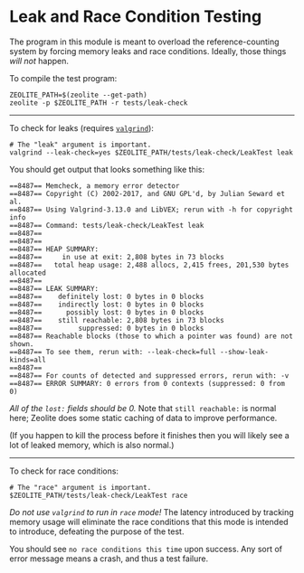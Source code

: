 # Leak and Race Condition Testing

The program in this module is meant to overload the reference-counting system
by forcing memory leaks and race conditions. Ideally, those things *will not*
happen.

To compile the test program:

```shell
ZEOLITE_PATH=$(zeolite --get-path)
zeolite -p $ZEOLITE_PATH -r tests/leak-check
```

---

To check for leaks (requires [`valgrind`](https://valgrind.org/)):

```shell
# The "leak" argument is important.
valgrind --leak-check=yes $ZEOLITE_PATH/tests/leak-check/LeakTest leak
```

You should get output that looks something like this:

```text
==8487== Memcheck, a memory error detector
==8487== Copyright (C) 2002-2017, and GNU GPL'd, by Julian Seward et al.
==8487== Using Valgrind-3.13.0 and LibVEX; rerun with -h for copyright info
==8487== Command: tests/leak-check/LeakTest leak
==8487==
==8487==
==8487== HEAP SUMMARY:
==8487==     in use at exit: 2,808 bytes in 73 blocks
==8487==   total heap usage: 2,488 allocs, 2,415 frees, 201,530 bytes allocated
==8487==
==8487== LEAK SUMMARY:
==8487==    definitely lost: 0 bytes in 0 blocks
==8487==    indirectly lost: 0 bytes in 0 blocks
==8487==      possibly lost: 0 bytes in 0 blocks
==8487==    still reachable: 2,808 bytes in 73 blocks
==8487==         suppressed: 0 bytes in 0 blocks
==8487== Reachable blocks (those to which a pointer was found) are not shown.
==8487== To see them, rerun with: --leak-check=full --show-leak-kinds=all
==8487==
==8487== For counts of detected and suppressed errors, rerun with: -v
==8487== ERROR SUMMARY: 0 errors from 0 contexts (suppressed: 0 from 0)
```

*All of the `lost:` fields should be 0.* Note that `still reachable:` is normal
here; Zeolite does some static caching of data to improve performance.

(If you happen to kill the process before it finishes then you will likely see
a lot of leaked memory, which is also normal.)

---

To check for race conditions:

```shell
# The "race" argument is important.
$ZEOLITE_PATH/tests/leak-check/LeakTest race
```

*Do not use `valgrind` to run in `race` mode!* The latency introduced by
tracking memory usage will eliminate the race conditions that this mode is
intended to introduce, defeating the purpose of the test.

You should see `no race conditions this time` upon success. Any sort of error
message means a crash, and thus a test failure.
